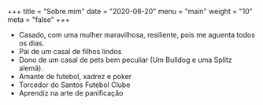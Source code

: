 +++
title = "Sobre mim"
date = "2020-06-20"
menu = "main"
weight = "10"
meta = "false"
+++

+ Casado, com uma mulher maravilhosa, resiliente, pois me aguenta todos os dias. 
+ Pai de um casal de filhos lindos
+ Dono de um casal de pets bem peculiar (Um Bulldog e uma Splitz alemã).
+ Amante de futebol, xadrez e poker
+ Torcedor do Santos Futebol Clube
+ Aprendiz na arte de panificação
